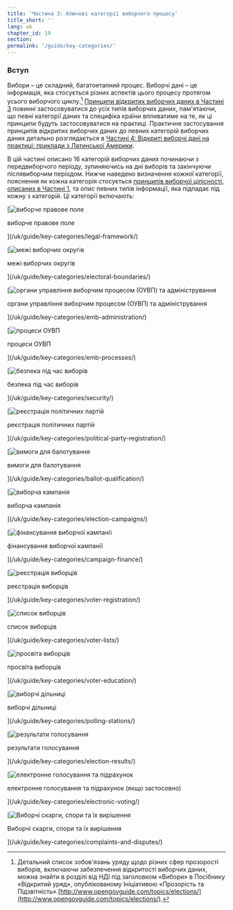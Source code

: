```yaml
---
title: 'Частина 3: Ключові категорії виборчого процесу'
title_short: ''
lang: uk
chapter_id: 19
section:
permalink: '/guide/key-categories/'
---
```


### Вступ

Вибори – це складний, багатоетапний процес. Виборчі дані – це інформація, яка стосується різних аспектів цього процесу протягом усього виборчого циклу.[^1] [Принципи відкритих виборчих даних в Частині 3](/uk/guide/principles/) повинні застосовуватися до усіх типів виборчих даних, пам'ятаючи, що певні категорії даних та специфіка країни впливатиме на те, як ці принципи будуть застосовуватися на практиці. Практичне застосування принципів відкритих виборчих даних до певних категорій виборчих даних детально розглядається в [Частині 4: Відкриті виборчі дані на практиці: приклади з Латинської Америки](/uk/guide/country-examples/).

В цій частині описано 16 категорій виборчих даних починаючи з передвиборчого періоду, зупиняючись на дні виборів та закінчуючи післявиборчим періодом. Нижче наведено визначення кожної категорії, пояснення як кожна категорія стосується [принципів виборчої цілісності, описаних в Частині 1](/uk/guide/electoral-integrity/), та опис певних типів інформації, яка підпадає під кожну з категорій. Ці категорії включають:

[![виборче правове поле](/assets/images/inventory/categories/legal-framework.png)

виборче правове поле

](/uk/guide/key-categories/legal-framework/)

[![межі виборчих округів](/assets/images/inventory/categories/electoral-boundaries.png)

межі виборчих округів

](/uk/guide/key-categories/electoral-boundaries/)

[![органи управління виборчим процесом (ОУВП) та адміністрування](/assets/images/inventory/categories/election-management-body-and-administration.png)

органи управління виборчим процесом (ОУВП) та адміністрування

](/uk/guide/key-categories/emb-administration/)

[![процеси ОУВП](/assets/images/inventory/categories/election-management-body-processes.png)

процеси ОУВП

](/uk/guide/key-categories/emb-processes/)

[![безпека під час виборів](/assets/images/inventory/categories/security.png)

безпека під час виборів

](/uk/guide/key-categories/security/)

[![реєстрація політичних партій](/assets/images/inventory/categories/political-party-registration.png)

реєстрація політичних партій

](/uk/guide/key-categories/political-party-registration/)

[![вимоги для балотування](/assets/images/inventory/categories/ballot-qualification.png)

вимоги для балотування

](/uk/guide/key-categories/ballot-qualification/)

[![виборча кампанія](/assets/images/inventory/categories/election-campaigns.png)

виборча кампанія

](/uk/guide/key-categories/election-campaigns/)

[![фінансування виборчої кампанії](/assets/images/inventory/categories/campaign-finance.png)

фінансування виборчої кампанії

](/uk/guide/key-categories/campaign-finance/)

[![реєстрація виборців](/assets/images/inventory/categories/voter-registration.png)

реєстрація виборців

](/uk/guide/key-categories/voter-registration/)

[![список виборців](/assets/images/inventory/categories/voter-lists.png)

список виборців

](/uk/guide/key-categories/voter-lists/)

[![просвіта виборців](/assets/images/inventory/categories/voter-education.png)

просвіта виборців

](/uk/guide/key-categories/voter-education/)

[![виборчі дільниці](/assets/images/inventory/categories/polling-stations.png)

виборчі дільниці

](/uk/guide/key-categories/polling-stations/)

[![результати голосування](/assets/images/inventory/categories/election-results-official-final.png)

результати голосування

](/uk/guide/key-categories/election-results/)

[![електронне голосування та підрахунок](/assets/images/inventory/categories/electronic-voting.png)

електронне голосування та підрахунок (якщо застосовно)

](/uk/guide/key-categories/electronic-voting/)

[![Виборчі скарги, спори та їх вирішення](/assets/images/inventory/categories/electoral-complaints-and-disputes.png)

Виборчі скарги, спори та їх вирішення

](/uk/guide/key-categories/complaints-and-disputes/)

[^1]: Детальний список зобов'язань уряду щодо різних сфер прозорості виборів, включаючи забезпечення відкритості виборчих даних, можна знайти в розділі від НДІ під заголовком «Вибори» в Посібнику «Відкритий уряд», опублікованому Ініціативою «Прозорість та Підзвітність».[http://www.opengovguide.com/topics/elections/](http://www.opengovguide.com/topics/elections/).
